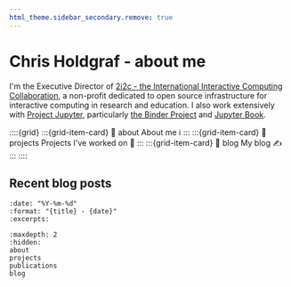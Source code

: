 ```yaml
---
html_theme.sidebar_secondary.remove: true
---
```

# Chris Holdgraf - about me

I'm the Executive Director of [2i2c - the International Interactive Computing Collaboration](https://2i2c.org), a non-profit dedicated to open source infrastructure for interactive computing in research and education. I also work extensively with [Project Jupyter](https://jupyter.org), particularly [the Binder Project](https://mybinder.org) and [Jupyter Book](https://jupyterbook.org).


::::{grid}
:::{grid-item-card}
:link: about
About me ℹ️
:::
:::{grid-item-card}
:link: projects
Projects I've worked on 🔧
:::
:::{grid-item-card}
:link: blog
My blog ✍️
:::
::::

## Recent blog posts

```{postlist}
:date: "%Y-%m-%d"
:format: "{title} - {date}"
:excerpts:
```

```{toctree}
:maxdepth: 2
:hidden:
about
projects
publications
blog
```
